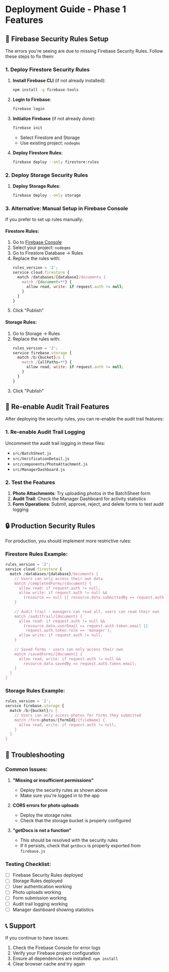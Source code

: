 # Deployment Guide - Phase 1 Features

## 🔧 Firebase Security Rules Setup

The errors you're seeing are due to missing Firebase Security Rules. Follow these steps to fix them:

### 1. Deploy Firestore Security Rules

1. **Install Firebase CLI** (if not already installed):
   ```bash
   npm install -g firebase-tools
   ```

2. **Login to Firebase**:
   ```bash
   firebase login
   ```

3. **Initialize Firebase** (if not already done):
   ```bash
   firebase init
   ```
   - Select Firestore and Storage
   - Use existing project: `nodeqms`

4. **Deploy Firestore Rules**:
   ```bash
   firebase deploy --only firestore:rules
   ```

### 2. Deploy Storage Security Rules

1. **Deploy Storage Rules**:
   ```bash
   firebase deploy --only storage
   ```

### 3. Alternative: Manual Setup in Firebase Console

If you prefer to set up rules manually:

#### Firestore Rules:
1. Go to [Firebase Console](https://console.firebase.google.com/)
2. Select your project: `nodeqms`
3. Go to Firestore Database → Rules
4. Replace the rules with:
   ```javascript
   rules_version = '2';
   service cloud.firestore {
     match /databases/{database}/documents {
       match /{document=**} {
         allow read, write: if request.auth != null;
       }
     }
   }
   ```
5. Click "Publish"

#### Storage Rules:
1. Go to Storage → Rules
2. Replace the rules with:
   ```javascript
   rules_version = '2';
   service firebase.storage {
     match /b/{bucket}/o {
       match /{allPaths=**} {
         allow read, write: if request.auth != null;
       }
     }
   }
   ```
3. Click "Publish"

## 🚀 Re-enable Audit Trail Features

After deploying the security rules, you can re-enable the audit trail features:

### 1. Re-enable Audit Trail Logging

Uncomment the audit trail logging in these files:
- `src/BatchSheet.js`
- `src/VerificationDetail.js`
- `src/components/PhotoAttachment.js`
- `src/ManagerDashboard.js`

### 2. Test the Features

1. **Photo Attachments**: Try uploading photos in the BatchSheet form
2. **Audit Trail**: Check the Manager Dashboard for activity statistics
3. **Form Operations**: Submit, approve, reject, and delete forms to test audit logging

## 🔒 Production Security Rules

For production, you should implement more restrictive rules:

### Firestore Rules Example:
```javascript
rules_version = '2';
service cloud.firestore {
  match /databases/{database}/documents {
    // Users can only access their own data
    match /completedForms/{document} {
      allow read: if request.auth != null;
      allow write: if request.auth != null && 
        (resource == null || resource.data.submittedBy == request.auth.token.email);
    }
    
    // Audit trail - managers can read all, users can read their own
    match /auditTrail/{document} {
      allow read: if request.auth != null && 
        (resource.data.userEmail == request.auth.token.email || 
         request.auth.token.role == 'manager');
      allow write: if request.auth != null;
    }
    
    // Saved forms - users can only access their own
    match /savedForms/{document} {
      allow read, write: if request.auth != null && 
        resource.data.savedBy == request.auth.token.email;
    }
  }
}
```

### Storage Rules Example:
```javascript
rules_version = '2';
service firebase.storage {
  match /b/{bucket}/o {
    // Users can only access photos for forms they submitted
    match /form-photos/{formId}/{fileName} {
      allow read, write: if request.auth != null;
    }
  }
}
```

## 🐛 Troubleshooting

### Common Issues:

1. **"Missing or insufficient permissions"**
   - Deploy the security rules as shown above
   - Make sure you're logged in to the app

2. **CORS errors for photo uploads**
   - Deploy the storage rules
   - Check that the storage bucket is properly configured

3. **"getDocs is not a function"**
   - This should be resolved with the security rules
   - If it persists, check that `getDocs` is properly exported from `firebase.js`

### Testing Checklist:

- [ ] Firebase Security Rules deployed
- [ ] Storage Rules deployed
- [ ] User authentication working
- [ ] Photo uploads working
- [ ] Form submission working
- [ ] Audit trail logging working
- [ ] Manager dashboard showing statistics

## 📞 Support

If you continue to have issues:
1. Check the Firebase Console for error logs
2. Verify your Firebase project configuration
3. Ensure all dependencies are installed: `npm install`
4. Clear browser cache and try again 